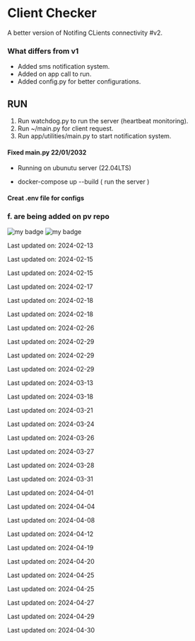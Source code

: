# Client Checker

A better version of Notifing CLients connectivity #v2.

### What differs from v1

- Added sms notification system.
- Added on app call to run.
- Added config.py for better configurations. 

## RUN

1. Run watchdog.py to run the server (heartbeat monitoring).
2. Run ~/main.py for client request.
3. Run app/utilities/main.py to start notification system.

#### Fixed main.py 22/01/2032

+ Running on ubunutu server (22.04LTS)

* docker-compose up --build ( run the server )

#### Creat .env file for configs
### f. are being added on pv repo

![my badge](https://img.shields.io/static/v1?label=github&message=clientchecker&color=green)
![my badge](https://img.shields.io/static/v1?label=python&message=3.11&color=yellow)



Last updated on: 2024-02-13

Last updated on: 2024-02-15

Last updated on: 2024-02-15

Last updated on: 2024-02-17

Last updated on: 2024-02-18

Last updated on: 2024-02-18

Last updated on: 2024-02-26

Last updated on: 2024-02-29

Last updated on: 2024-02-29

Last updated on: 2024-02-29

Last updated on: 2024-03-13

Last updated on: 2024-03-18

Last updated on: 2024-03-21

Last updated on: 2024-03-24

Last updated on: 2024-03-26

Last updated on: 2024-03-27

Last updated on: 2024-03-28

Last updated on: 2024-03-31

Last updated on: 2024-04-01

Last updated on: 2024-04-04

Last updated on: 2024-04-08

Last updated on: 2024-04-12

Last updated on: 2024-04-19

Last updated on: 2024-04-20

Last updated on: 2024-04-25

Last updated on: 2024-04-25

Last updated on: 2024-04-27

Last updated on: 2024-04-29

Last updated on: 2024-04-30